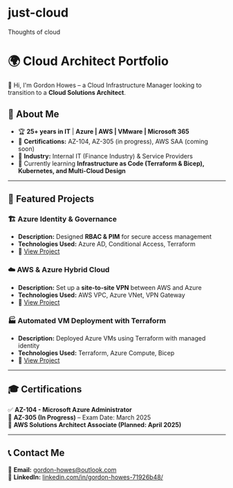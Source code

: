 # just-cloud
Thoughts of cloud
# 🌍 Cloud Architect Portfolio  
👋 Hi, I'm Gordon Howes – a Cloud Infrastructure Manager looking to transition to a **Cloud Solutions Architect**.  

## 🔹 About Me  
- 🏆 **25+ years in IT** | **Azure | AWS | VMware | Microsoft 365**  
- 📜 **Certifications:** AZ-104, AZ-305 (in progress), AWS SAA (coming soon)  
- 🏢 **Industry:** Internal IT (Finance Industry) & Service Providers  
- 🌱 Currently learning **Infrastructure as Code (Terraform & Bicep), Kubernetes, and Multi-Cloud Design**  

---

## 📂 Featured Projects  

### 🏗 **Azure Identity & Governance**  
- **Description:** Designed **RBAC & PIM** for secure access management  
- **Technologies Used:** Azure AD, Conditional Access, Terraform  
- 🔗 [View Project](./Azure-Projects/Azure-Identity-Governance/README.md)  

### ☁️ **AWS & Azure Hybrid Cloud**  
- **Description:** Set up a **site-to-site VPN** between AWS and Azure  
- **Technologies Used:** AWS VPC, Azure VNet, VPN Gateway  
- 🔗 [View Project](./AWS-Projects/AWS-VPC-Setup/README.md)  

### 🏭 **Automated VM Deployment with Terraform**  
- **Description:** Deployed Azure VMs using Terraform with managed identity  
- **Technologies Used:** Terraform, Azure Compute, Bicep  
- 🔗 [View Project](./Azure-Projects/Azure-VM-Deployment/README.md)  

---

## 🎓 Certifications  
✅ **AZ-104 - Microsoft Azure Administrator**  
📍 **AZ-305 (In Progress)** – Exam Date: March 2025  
📍 **AWS Solutions Architect Associate (Planned: April 2025)**  

---

## 📞 Contact Me  
📧 **Email:** [gordon-howes@outlook.com](mailto:gordon-howes@outlook.com)  
🔗 **LinkedIn:** [linkedin.com/in/gordon-howes-71926b48/](https://www.linkedin.com/in/gordon-howes-71926b48/)  
